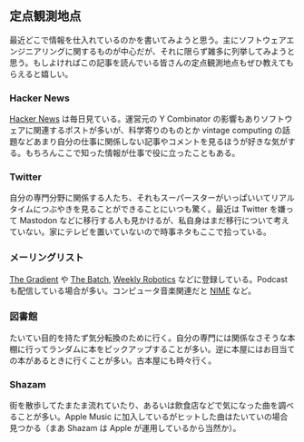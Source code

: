 ## 定点観測地点

最近どこで情報を仕入れているのかを書いてみようと思う。主にソフトウェアエンジニアリングに関するものが中心だが、それに限らず雑多に列挙してみようと思う。もしよければこの記事を読んでいる皆さんの定点観測地点もぜひ教えてもらえると嬉しい。

<!-- more -->

### Hacker News

[Hacker News](https://news.ycombinator.com/) は毎日見ている。運営元の Y Combinator の影響もありソフトウェアに関連するポストが多いが、科学寄りのものとか vintage computing の話題などあまり自分の仕事に関係しない記事やコメントを見るほうが好きな気がする。もちろんここで知った情報が仕事で役に立ったこともある。

### Twitter

自分の専門分野に関係する人たち、それもスーパースターがいっぱいいてリアルタイムにつぶやきを見ることができることにいつも驚く。最近は Twitter を嫌って Mastodon などに移行する人も見かけるが、私自身はまだ移行について考えていない。家にテレビを置いていないので時事ネタもここで拾っている。

### メーリングリスト

[The Gradient](https://thegradient.pub/) や [The Batch](https://www.deeplearning.ai/the-batch/), [Weekly Robotics](https://www.weeklyrobotics.com/) などに登録している。Podcast も配信している場合が多い。コンピュータ音楽関連だと [NIME](https://www.nime.org/list/) など。

### 図書館

たいてい目的を持たず気分転換のために行く。自分の専門には関係なさそうな本棚に行ってランダムに本をピックアップすることが多い。逆に本屋にはお目当ての本があるときに行くことが多い。古本屋にも時々行く。

### Shazam

街を散歩してたまたま流れていたり、あるいは飲食店などで気になった曲を調べることが多い。Apple Music に加入しているがヒットした曲はたいていの場合見つかる（まあ Shazam は Apple が運用しているから当然か）。

